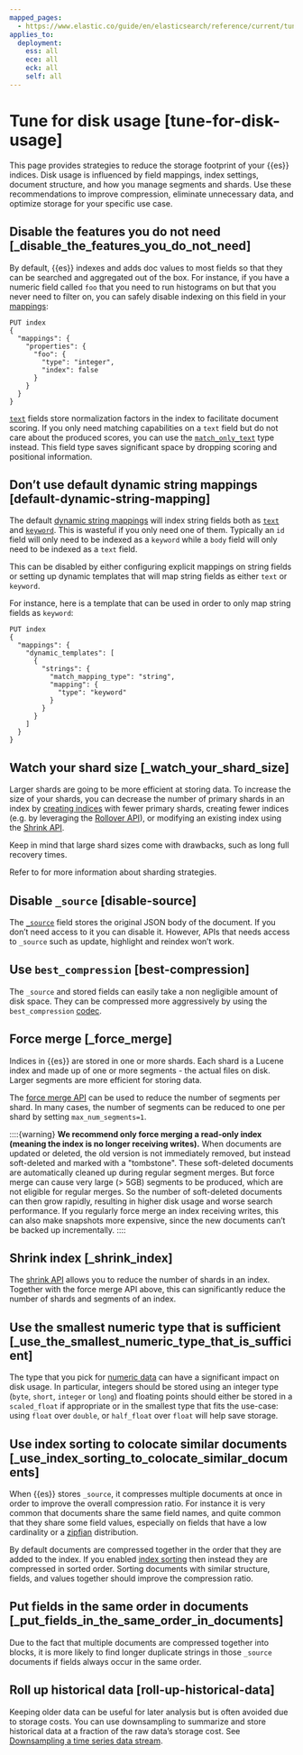 ```yaml
---
mapped_pages:
  - https://www.elastic.co/guide/en/elasticsearch/reference/current/tune-for-disk-usage.html
applies_to:
  deployment:
    ess: all
    ece: all
    eck: all
    self: all
---
```


# Tune for disk usage [tune-for-disk-usage]

This page provides strategies to reduce the storage footprint of your {{es}} indices. Disk usage is influenced by field mappings, index settings, document structure, and how you manage segments and shards. Use these recommendations to improve compression, eliminate unnecessary data, and optimize storage for your specific use case.

## Disable the features you do not need [_disable_the_features_you_do_not_need]

By default, {{es}} indexes and adds doc values to most fields so that they can be searched and aggregated out of the box. For instance, if you have a numeric field called `foo` that you need to run histograms on but that you never need to filter on, you can safely disable indexing on this field in your [mappings](https://www.elastic.co/docs/api/doc/elasticsearch/operation/operation-indices-create):

```console
PUT index
{
  "mappings": {
    "properties": {
      "foo": {
        "type": "integer",
        "index": false
      }
    }
  }
}
```

[`text`](elasticsearch://reference/elasticsearch/mapping-reference/text.md) fields store normalization factors in the index to facilitate document scoring. If you only need matching capabilities on a `text` field but do not care about the produced scores, you can use the [`match_only_text`](elasticsearch://reference/elasticsearch/mapping-reference/text.md#match-only-text-field-type) type instead. This field type saves significant space by dropping scoring and positional information.


## Don’t use default dynamic string mappings [default-dynamic-string-mapping]

The default [dynamic string mappings](../../../manage-data/data-store/mapping/dynamic-mapping.md) will index string fields both as [`text`](elasticsearch://reference/elasticsearch/mapping-reference/text.md) and [`keyword`](elasticsearch://reference/elasticsearch/mapping-reference/keyword.md). This is wasteful if you only need one of them. Typically an `id` field will only need to be indexed as a `keyword` while a `body` field will only need to be indexed as a `text` field.

This can be disabled by either configuring explicit mappings on string fields or setting up dynamic templates that will map string fields as either `text` or `keyword`.

For instance, here is a template that can be used in order to only map string fields as `keyword`:

```console
PUT index
{
  "mappings": {
    "dynamic_templates": [
      {
        "strings": {
          "match_mapping_type": "string",
          "mapping": {
            "type": "keyword"
          }
        }
      }
    ]
  }
}
```


## Watch your shard size [_watch_your_shard_size]

Larger shards are going to be more efficient at storing data. To increase the size of your shards, you can decrease the number of primary shards in an index by [creating indices](https://www.elastic.co/docs/api/doc/elasticsearch/operation/operation-indices-create) with fewer primary shards, creating fewer indices (e.g. by leveraging the [Rollover API](https://www.elastic.co/docs/api/doc/elasticsearch/operation/operation-indices-rollover)), or modifying an existing index using the [Shrink API](https://www.elastic.co/docs/api/doc/elasticsearch/operation/operation-indices-shrink).

Keep in mind that large shard sizes come with drawbacks, such as long full recovery times.

Refer to [](./size-shards.md) for more information about sharding strategies.

## Disable `_source` [disable-source]

The [`_source`](elasticsearch://reference/elasticsearch/mapping-reference/mapping-source-field.md) field stores the original JSON body of the document. If you don’t need access to it you can disable it. However, APIs that needs access to `_source` such as update, highlight and reindex won’t work.


## Use `best_compression` [best-compression]

The `_source` and stored fields can easily take a non negligible amount of disk space. They can be compressed more aggressively by using the `best_compression` [codec](elasticsearch://reference/elasticsearch/index-settings/index-modules.md#index-codec).


## Force merge [_force_merge]

Indices in {{es}} are stored in one or more shards. Each shard is a Lucene index and made up of one or more segments - the actual files on disk. Larger segments are more efficient for storing data.

The [force merge API](https://www.elastic.co/docs/api/doc/elasticsearch/operation/operation-indices-forcemerge) can be used to reduce the number of segments per shard. In many cases, the number of segments can be reduced to one per shard by setting `max_num_segments=1`.

::::{warning}
**We recommend only force merging a read-only index (meaning the index is no longer receiving writes).**  When documents are updated or deleted, the old version is not immediately removed, but instead soft-deleted and marked with a "tombstone". These soft-deleted documents are automatically cleaned up during regular segment merges. But force merge can cause very large (> 5GB) segments to be produced, which are not eligible for regular merges. So the number of soft-deleted documents can then grow rapidly, resulting in higher disk usage and worse search performance. If you regularly force merge an index receiving writes, this can also make snapshots more expensive, since the new documents can’t be backed up incrementally.
::::



## Shrink index [_shrink_index]

The [shrink API](https://www.elastic.co/docs/api/doc/elasticsearch/operation/operation-indices-shrink) allows you to reduce the number of shards in an index. Together with the force merge API above, this can significantly reduce the number of shards and segments of an index.


## Use the smallest numeric type that is sufficient [_use_the_smallest_numeric_type_that_is_sufficient]

The type that you pick for [numeric data](elasticsearch://reference/elasticsearch/mapping-reference/number.md) can have a significant impact on disk usage. In particular, integers should be stored using an integer type (`byte`, `short`, `integer` or `long`) and floating points should either be stored in a `scaled_float` if appropriate or in the smallest type that fits the use-case: using `float` over `double`, or `half_float` over `float` will help save storage.


## Use index sorting to colocate similar documents [_use_index_sorting_to_colocate_similar_documents]

When {{es}} stores `_source`, it compresses multiple documents at once in order to improve the overall compression ratio. For instance it is very common that documents share the same field names, and quite common that they share some field values, especially on fields that have a low cardinality or a [zipfian](https://en.wikipedia.org/wiki/Zipf%27s_law) distribution.

By default documents are compressed together in the order that they are added to the index. If you enabled [index sorting](elasticsearch://reference/elasticsearch/index-settings/sorting.md) then instead they are compressed in sorted order. Sorting documents with similar structure, fields, and values together should improve the compression ratio.


## Put fields in the same order in documents [_put_fields_in_the_same_order_in_documents]

Due to the fact that multiple documents are compressed together into blocks, it is more likely to find longer duplicate strings in those `_source` documents if fields always occur in the same order.


## Roll up historical data [roll-up-historical-data]

Keeping older data can be useful for later analysis but is often avoided due to storage costs. You can use downsampling to summarize and store historical data at a fraction of the raw data’s storage cost. See [Downsampling a time series data stream](../../../manage-data/data-store/data-streams/downsampling-time-series-data-stream.md).
